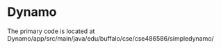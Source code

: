 # Dynamo
The primary code is located at Dynamo/app/src/main/java/edu/buffalo/cse/cse486586/simpledynamo/
